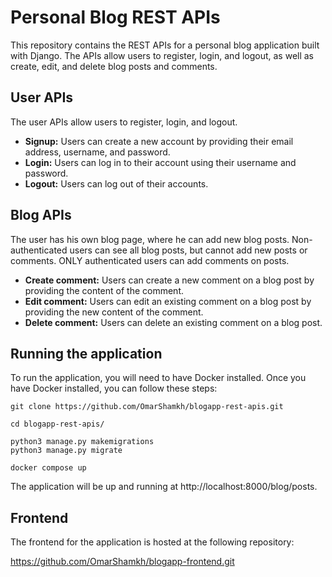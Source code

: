 # Personal Blog REST APIs

This repository contains the REST APIs for a personal blog application built with Django. The APIs allow users to register, login, and logout, as well as create, edit, and delete blog posts and comments.

## User APIs

The user APIs allow users to register, login, and logout.

* **Signup:** Users can create a new account by providing their email address, username, and password.
* **Login:** Users can log in to their account using their username and password.
* **Logout:** Users can log out of their accounts.

## Blog APIs
The user has his own blog page, where he can add new blog posts.
Non-authenticated users can see all blog posts, but cannot add new posts or comments.
ONLY authenticated users can add comments on posts.

* **Create comment:** Users can create a new comment on a blog post by providing the content of the comment.
* **Edit comment:** Users can edit an existing comment on a blog post by providing the new content of the comment.
* **Delete comment:** Users can delete an existing comment on a blog post.

## Running the application

To run the application, you will need to have Docker installed. Once you have Docker installed, you can follow these steps:

```
git clone https://github.com/OmarShamkh/blogapp-rest-apis.git
```
```
cd blogapp-rest-apis/
```
```
python3 manage.py makemigrations
python3 manage.py migrate
```
```
docker compose up
```

The application will be up and running at http://localhost:8000/blog/posts.

## Frontend

The frontend for the application is hosted at the following repository:

https://github.com/OmarShamkh/blogapp-frontend.git


